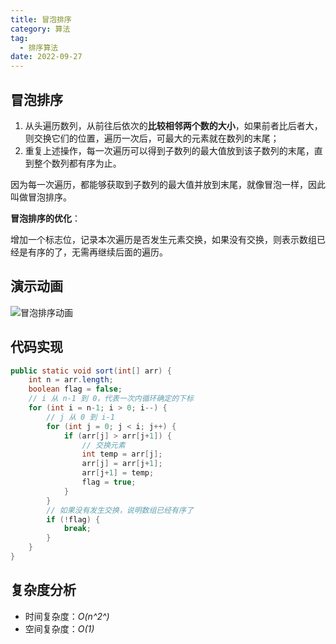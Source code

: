 ```yaml
---
title: 冒泡排序
category: 算法
tag:
  - 排序算法
date: 2022-09-27
---
```


## 冒泡排序 <Badge text="低效" type="warning"/>

1. 从头遍历数列，从前往后依次的**比较相邻两个数的大小**，如果前者比后者大，则交换它们的位置，遍历一次后，可最大的元素就在数列的末尾；
2. 重复上述操作，每一次遍历可以得到子数列的最大值放到该子数列的末尾，直到整个数列都有序为止。

因为每一次遍历，都能够获取到子数列的最大值并放到末尾，就像冒泡一样，因此叫做冒泡排序。

**冒泡排序的优化**：

增加一个标志位，记录本次遍历是否发生元素交换，如果没有交换，则表示数组已经是有序的了，无需再继续后面的遍历。

## 演示动画

![冒泡排序动画](https://cdn.staticaly.com/gh/AlexChen68/image-hosting@master/blog/advance/冒泡排序动画.gif)

## 代码实现

```java
public static void sort(int[] arr) {
    int n = arr.length;
    boolean flag = false;
    // i 从 n-1 到 0，代表一次内循环确定的下标
    for (int i = n-1; i > 0; i--) {
        // j 从 0 到 i-1
        for (int j = 0; j < i; j++) {
            if (arr[j] > arr[j+1]) {
                // 交换元素
                int temp = arr[j];
                arr[j] = arr[j+1];
                arr[j+1] = temp;
                flag = true;
            }
        }
        // 如果没有发生交换，说明数组已经有序了
        if (!flag) {
            break;
        }
    }
}
```

## 复杂度分析

- 时间复杂度：*O(n^2^)*
- 空间复杂度：*O(1)*